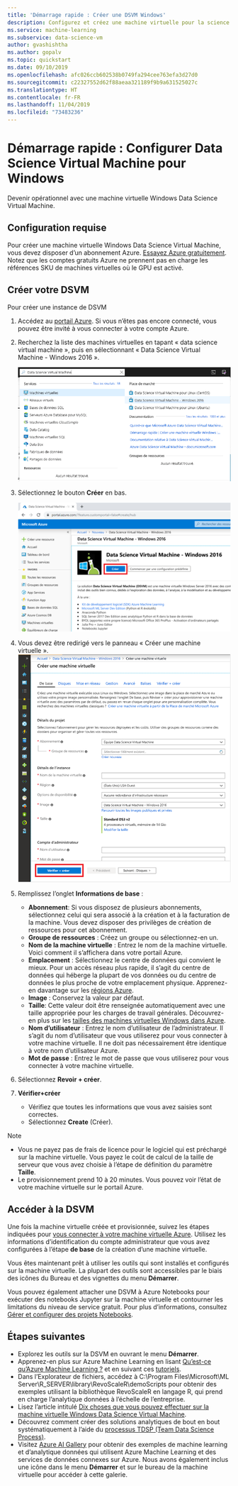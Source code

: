 ```yaml
---
title: 'Démarrage rapide : Créer une DSVM Windows'
description: Configurez et créez une machine virtuelle pour la science des données sur Microsoft Azure pour vos besoins d’analyse et d’apprentissage automatique.
ms.service: machine-learning
ms.subservice: data-science-vm
author: gvashishtha
ms.author: gopalv
ms.topic: quickstart
ms.date: 09/10/2019
ms.openlocfilehash: afc026ccb602538b0749fa294cee763efa3d27d0
ms.sourcegitcommit: c22327552d62f88aeaa321189f9b9a631525027c
ms.translationtype: HT
ms.contentlocale: fr-FR
ms.lasthandoff: 11/04/2019
ms.locfileid: "73483236"
---
```

# <a name="quickstart-set-up-the-data-science-virtual-machine-for-windows"></a>Démarrage rapide : Configurer Data Science Virtual Machine pour Windows

Devenir opérationnel avec une machine virtuelle Windows Data Science Virtual Machine.

## <a name="prerequisite"></a>Configuration requise

Pour créer une machine virtuelle Windows Data Science Virtual Machine, vous devez disposer d’un abonnement Azure. [Essayez Azure gratuitement](https://azure.com/free).
Notez que les comptes gratuits Azure ne prennent pas en charge les références SKU de machines virtuelles où le GPU est activé.

## <a name="create-your-dsvm"></a>Créer votre DSVM

Pour créer une instance de DSVM

1. Accédez au [portail Azure](https://portal.azure.com). Si vous n’êtes pas encore connecté, vous pouvez être invité à vous connecter à votre compte Azure.
1. Recherchez la liste des machines virtuelles en tapant « data science virtual machine », puis en sélectionnant « Data Science Virtual Machine - Windows 2016 ».

    ![Liste des machines virtuelles Windows](./media/provision-vm/search-windows.png)

1. Sélectionnez le bouton **Créer** en bas.

    [![](media/provision-vm/create-windows.png "Button to create a Windows machine")](media/provision-vm/create-windows-expanded.png#lightbox)

1. Vous devez être redirigé vers le panneau « Créer une machine virtuelle ».
   ![Onglet Informations de base correspondant à la machine virtuelle Windows](./media/provision-vm/review-create-windows.png)

1. Remplissez l’onglet **Informations de base** :
      * **Abonnement**: Si vous disposez de plusieurs abonnements, sélectionnez celui qui sera associé à la création et à la facturation de la machine. Vous devez disposer des privilèges de création de ressources pour cet abonnement.
      * **Groupe de ressources** : Créez un groupe ou sélectionnez-en un.
      * **Nom de la machine virtuelle** : Entrez le nom de la machine virtuelle. Voici comment il s’affichera dans votre portail Azure.
      * **Emplacement** : Sélectionnez le centre de données qui convient le mieux. Pour un accès réseau plus rapide, il s’agit du centre de données qui héberge la plupart de vos données ou du centre de données le plus proche de votre emplacement physique. Apprenez-en davantage sur les [régions Azure](https://azure.microsoft.com/global-infrastructure/regions/).
      * **Image** : Conservez la valeur par défaut.
      * **Taille**: Cette valeur doit être renseignée automatiquement avec une taille appropriée pour les charges de travail générales. Découvrez-en plus sur les [tailles des machines virtuelles Windows dans Azure](../../virtual-machines/windows/sizes.md).
      * **Nom d’utilisateur** : Entrez le nom d’utilisateur de l’administrateur. Il s’agit du nom d’utilisateur que vous utiliserez pour vous connecter à votre machine virtuelle. Il ne doit pas nécessairement être identique à votre nom d’utilisateur Azure.
      * **Mot de passe** : Entrez le mot de passe que vous utiliserez pour vous connecter à votre machine virtuelle.    
1. Sélectionnez **Revoir + créer**.
1. **Vérifier+créer**
   * Vérifiez que toutes les informations que vous avez saisies sont correctes. 
   * Sélectionnez **Create** (Créer).


> [!NOTE]
> * Vous ne payez pas de frais de licence pour le logiciel qui est préchargé sur la machine virtuelle. Vous payez le coût de calcul de la taille de serveur que vous avez choisie à l’étape de définition du paramètre **Taille**.
> * Le provisionnement prend 10 à 20 minutes. Vous pouvez voir l’état de votre machine virtuelle sur le portail Azure.

## <a name="access-the-dsvm"></a>Accéder à la DSVM

Une fois la machine virtuelle créée et provisionnée, suivez les étapes indiquées pour [vous connecter à votre machine virtuelle Azure](../../marketplace/cloud-partner-portal/virtual-machine/cpp-connect-vm.md). Utilisez les informations d’identification du compte administrateur que vous avez configurées à l’étape **de base** de la création d’une machine virtuelle. 

Vous êtes maintenant prêt à utiliser les outils qui sont installés et configurés sur la machine virtuelle. La plupart des outils sont accessibles par le biais des icônes du Bureau et des vignettes du menu **Démarrer**.

Vous pouvez également attacher une DSVM à Azure Notebooks pour exécuter des notebooks Jupyter sur la machine virtuelle et contourner les limitations du niveau de service gratuit. Pour plus d’informations, consultez [Gérer et configurer des projets Notebooks](../../notebooks/configure-manage-azure-notebooks-projects.md#manage-and-configure-projects).

<a name="tools"></a>


## <a name="next-steps"></a>Étapes suivantes

* Explorez les outils sur la DSVM en ouvrant le menu **Démarrer**.
* Apprenez-en plus sur Azure Machine Learning en lisant [Qu’est-ce qu’Azure Machine Learning ?](../service/overview-what-is-azure-ml.md) et en suivant ces [tutoriels](../index.yml).
* Dans l’Explorateur de fichiers, accédez à C:\Program Files\Microsoft\ML Server\R_SERVER\library\RevoScaleR\demoScripts pour obtenir des exemples utilisant la bibliothèque RevoScaleR en langage R, qui prend en charge l’analytique données à l’échelle de l’entreprise. 
* Lisez l’article intitulé [Dix choses que vous pouvez effectuer sur la machine virtuelle Windows Data Science Virtual Machine](https://aka.ms/dsvmtenthings).
* Découvrez comment créer des solutions analytiques de bout en bout systématiquement à l’aide du [processus TDSP (Team Data Science Process)](../team-data-science-process/index.yml).
* Visitez [Azure AI Gallery](https://gallery.cortanaintelligence.com) pour obtenir des exemples de machine learning et d’analytique données qui utilisent Azure Machine Learning et des services de données connexes sur Azure. Nous avons également inclus une icône dans le menu **Démarrer** et sur le bureau de la machine virtuelle pour accéder à cette galerie.

